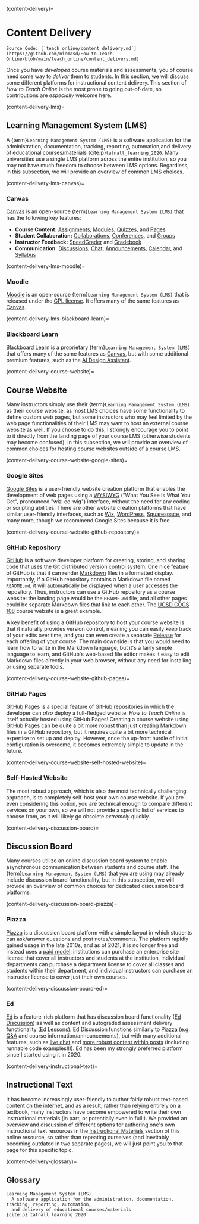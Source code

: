 (content-delivery)=
# Content Delivery

```{note}
Source Code: [`teach_online/content_delivery.md`](https://github.com/niemasd/How-to-Teach-Online/blob/main/teach_online/content_delivery.md)
```

Once you have *developed* course materials and assessments,
you of course need some way to *deliver* them to students.
In this section,
we will discuss some different platforms for instructional content delivery.
This section of *How to Teach Online* is the most prone to going out-of-date,
so contributions are *especially* welcome here.

(content-delivery-lms)=
## Learning Management System (LMS)

A {term}`Learning Management System (LMS)` is a
software application for the administration, documentation, tracking, reporting,
automation,and delivery of educational courses/materials {cite:p}`tatnall_learning_2020`.
Many universities use a single LMS platform across the entire institution,
so you may not have much freedom to choose between LMS options.
Regardless, in this subsection,
we will provide an overview of common LMS choices.

(content-delivery-lms-canvas)=
### Canvas

[Canvas](https://www.instructure.com/canvas) is an open-source {term}`Learning Management System (LMS)`
that has the following key features:

* **Course Content:**
    [Assignments](https://community.canvaslms.com/t5/Canvas-Basics-Guide/What-are-Assignments/ta-p/9),
    [Modules](https://community.canvaslms.com/t5/Canvas-Basics-Guide/What-are-Modules/ta-p/6),
    [Quizzes](https://community.canvaslms.com/t5/Canvas-Basics-Guide/What-is-New-Quizzes/ta-p/17),
    and [Pages](https://community.canvaslms.com/t5/Canvas-Basics-Guide/What-are-Pages/ta-p/5)
* **Student Collaboration:**
    [Collaborations](https://community.canvaslms.com/t5/Canvas-Basics-Guide/What-are-Collaborations/ta-p/61),
    [Conferences](https://community.canvaslms.com/t5/Canvas-Basics-Guide/What-are-Conferences/ta-p/53),
    and [Groups](https://community.canvaslms.com/t5/Canvas-Basics-Guide/What-are-Groups/ta-p/16)
* **Instructor Feedback:**
    [SpeedGrader](https://community.canvaslms.com/t5/Canvas-Basics-Guide/What-is-SpeedGrader/ta-p/13)
    and [Gradebook](https://community.canvaslms.com/t5/Canvas-Basics-Guide/What-are-Grades-and-the-Gradebook/ta-p/49)
* **Communication:**
    [Discussions](https://community.canvaslms.com/t5/Canvas-Basics-Guide/What-are-Discussions/ta-p/3),
    [Chat](https://community.canvaslms.com/t5/Canvas-Basics-Guide/What-is-Chat/ta-p/63),
    [Announcements](https://community.canvaslms.com/t5/Canvas-Basics-Guide/What-are-Announcements/ta-p/39),
    [Calendar](https://community.canvaslms.com/t5/Canvas-Basics-Guide/What-is-the-Calendar/ta-p/76),
    and [Syllabus](https://community.canvaslms.com/t5/Instructor-Guide/How-do-I-use-the-Syllabus-as-an-instructor/ta-p/638)

(content-delivery-lms-moodle)=
### Moodle

[Moodle](https://moodle.org/) is an open-source {term}`Learning Management System (LMS)`
that is released under the [GPL license](https://en.wikipedia.org/wiki/GNU_General_Public_License).
It offers many of the same features as [Canvas](#content-delivery-lms-canvas).

(content-delivery-lms-blackboard-learn)=
### Blackboard Learn

[Blackboard Learn](https://www.anthology.com/products/teaching-and-learning/learning-effectiveness/blackboard-learn)
is a proprietary {term}`Learning Management System (LMS)` that offers many of the same features as
[Canvas](#content-delivery-lms-canvas),
but with some additional premium features,
such as the [AI Design Assistant](https://www.anthology.com/ai-design-assistant).

(content-delivery-course-website)=
## Course Website

Many instructors simply use their {term}`Learning Management System (LMS)` as their course website,
as most LMS choices have some functionality to define custom web pages,
but some instructors who may feel limited by the web page functionalities of their LMS may want to
host an external course website as well.
If you choose to do this,
I strongly encourage you to point to it directly from the landing page of your course LMS
(otherwise students may become confused).
In this subsection,
we will provide an overview of common choices for hosting course websites outside of a course LMS.

(content-delivery-course-website-google-sites)=
### Google Sites

[Google Sites](https://sites.google.com) is a user-friendly website creation platform
that enables the development of web pages using a
[WYSIWYG](https://en.wikipedia.org/wiki/WYSIWYG) ("What You See Is What You Get", pronounced "wiz-ee-wig") interface,
without the need for any coding or scripting abilities.
There are other website creation platforms that have similar user-friendly interfaces,
such as [Wix](https://www.wix.com/),
[WordPress](https://wordpress.com/),
[Squarespace](https://www.squarespace.com/),
and many more,
though we recommend Google Sites because it is free.

(content-delivery-course-website-github-repository)=
### GitHub Repository

[GitHub](https://github.com) is a software developer platform for
creating, storing, and sharing code that uses the
[Git](https://git-scm.com/)
[distributed version control](https://en.wikipedia.org/wiki/Distributed_version_control) system.
One nice feature of GitHub is that it can render
[Markdown](https://en.wikipedia.org/wiki/Markdown) files in a formatted display.
Importantly,
if a GitHub repository contains a Markdown file named `README.md`,
it will automatically be displayed when a user accesses the repository.
Thus,
instructors can use a GitHub repository as a course website:
the landing page would be the `README.md` file,
and all other pages could be separate Markdown files that link to each other.
The [UCSD COGS 108](https://github.com/COGS108/Overview) course website is a great example.

A key benefit of using a GitHub repository to host your course website is that it naturally provides version control,
meaning you can easily keep track of your edits over time,
and you can even create a separate
[Release](https://docs.github.com/en/repositories/releasing-projects-on-github/about-releases)
for each offering of your course.
The main downside is that you would need to learn how to write in the Markdown language,
but it's a fairly simple language to learn,
and GitHub's web-based file editor makes it easy to edit Markdown files directly in your web browser,
without any need for installing or using separate tools.

(content-delivery-course-website-github-pages)=
### GitHub Pages

[GitHub Pages](https://pages.github.com/) is a special feature of GitHub repositories
in which the developer can *also* deploy a full-fledged website.
*How to Teach Online* is itself actually hosted using GitHub Pages!
Creating a course website using GitHub Pages can be quite a bit more robust than just creating Markdown files in a GitHub repository,
but it requires quite a bit more technical expertise to set up and deploy.
However, once the up-front hurdle of initial configuration is overcome,
it becomes extremely simple to update in the future.

(content-delivery-course-website-self-hosted-website)=
### Self-Hosted Website

The most robust approach,
which is also the most technically challenging approach,
is to completely self-host your own course website.
If you are even considering this option,
you are technical enough to compare different services on your own,
so we will not provide a specific list of services to choose from,
as it will likely go obsolete *extremely* quickly.

(content-delivery-discussion-board)=
## Discussion Board

Many courses utilize an online discussion board system to enable asynchronous communication between students and course staff.
The {term}`Learning Management System (LMS)` that you are using may already include discussion board functionality,
but in this subsection,
we will provide an overview of common choices for dedicated discussion board platforms.

(content-delivery-discussion-board-piazza)=
### Piazza

[Piazza](https://piazza.com/) is a discussion board platform with a simple layout in which
students can ask/answer questions and post notes/comments.
The platform rapidly gained usage in the late 2010s,
and as of 2021,
it is no longer free and instead uses a
[paid model](https://support.piazza.com/support/solutions/articles/48001161300-paid-model-for-piazza-q-a):
institutions can purchase an enterprise site license that cover all instructors and students at the institution,
individual departments can purchase a department license to cover all classes and students within their department,
and individual instructors can purchase an instructor license to cover just their own courses.

(content-delivery-discussion-board-ed)=
### Ed

[Ed](https://edstem.org/) is a feature-rich platform that has discussion board functionality
([Ed Discussion](https://edstem.org/discussion))
as well as content and autograded assessment delivery functionality
([Ed Lessons](https://edstem.org/lessons)).
Ed Discussion functions similarly to [Piazza](#content-delivery-discussion-board-piazza)
(e.g. [Q&A](https://edstem.org/q-and-a) and course information/announcements),
but with many additional features,
such as [live chat](https://edstem.org/chat)
and [more robust content within posts](https://edstem.org/#express-yourself)
(including runnable code examples!!!).
Ed has been my strongly preferred platform since I started using it in 2020.

(content-delivery-instructional-text)=
## Instructional Text

It has become increasingly user-friendly to author fairly robust text-based content on the internet,
and as a result,
rather than relying entirely on a textbook,
many instructors have become empowered to write their own instructional materials
(in part, or potentially even in full!).
We provided an overview and discussion of different options for authoring one's own instructional text resources
in the [Instructional Materials](instructional-materials-online-text) section of this online resource,
so rather than repeating ourselves
(and inevitably becoming outdated in two separate pages),
we will just point you to that page for this specific topic.

(content-delivery-glossary)=
## Glossary

```{glossary}
Learning Management System (LMS)
  A software application for the administration, documentation, tracking, reporting, automation,
  and delivery of educational courses/materials {cite:p}`tatnall_learning_2020`.
```
